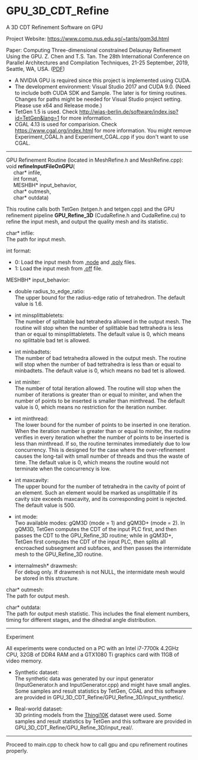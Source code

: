 # GPU_3D_CDT_Refine
A 3D CDT Refinement Software on GPU

Project Website: https://www.comp.nus.edu.sg/~tants/gqm3d.html

Paper: Computing Three-dimensional constrained Delaunay Refinement Using the GPU. Z. Chen and T.S. Tan. The 28th International Conference on Parallel Architectures and Compilation Techniques, 21-25 September, 2019, Seattle, WA, USA. (<a href="https://www.comp.nus.edu.sg/~tants/gqm3d_files/gqm3d.pdf">PDF</a>)

* A NVIDIA GPU is required since this project is implemented using CUDA.
* The development environment: Visual Studio 2017 and CUDA 9.0. (Need to include both CUDA SDK and Sample. The later is for timing routines. Changes for paths might be needed for Visual Studio project setting. Please use x64 and Release mode.)
* TetGen 1.5 is used. Check http://wias-berlin.de/software/index.jsp?id=TetGen&lang=1 for more information.
* CGAL 4.13 is used for comparision. Check https://www.cgal.org/index.html for more information. You might remove Experiment_CGAL.h and Experiment_CGAL.cpp if you don't want to use CGAL.

--------------------------------------------------------------
GPU Refinement Routine (located in MeshRefine.h and MeshRefine.cpp):  
void <b>refineInputFileOnGPU</b>(  
&nbsp;&nbsp;&nbsp;&nbsp; char* infile,  
&nbsp;&nbsp;&nbsp;&nbsp; int format,  
&nbsp;&nbsp;&nbsp;&nbsp; MESHBH* input_behavior,  
&nbsp;&nbsp;&nbsp;&nbsp; char* outmesh,  
&nbsp;&nbsp;&nbsp;&nbsp; char* outdata)

This routine calls both TetGen (tetgen.h and tetgen.cpp) and the GPU refinement pipeline <b>GPU_Refine_3D</b> (CudaRefine.h and CudaRefine.cu) to refine the input mesh, and output the quality mesh and its statistic.

char* infile:  
The path for input mesh.

int format:  
* 0: Load the input mesh from <a href="http://wias-berlin.de/software/tetgen/1.5/doc/manual/manual006.html#ff_node">.node</a> and <a href="http://wias-berlin.de/software/tetgen/1.5/doc/manual/manual006.html#ff_poly">.poly</a> files.
* 1: Load the input mesh from <a href="https://en.wikipedia.org/wiki/OFF_(file_format)">.off</a> file.

MESHBH* input_behavior:  
* double radius_to_edge_ratio:  
The upper bound for the radius-edge ratio of tetrahedron. The default value is 1.6.

* int minsplittabletets:  
The number of splittable bad tetrahedra allowed in the output mesh. The routine will stop when the number of splittable bad tettrahedra is less than or equal to minsplittabletets. The default value is 0, which means no splittable bad tet is allowed.

* int minbadtets:  
The number of bad tetrahedra allowed in the output mesh. The routine will stop when the number of bad tettrahedra is less than or equal to minbadtets. The default value is 0, which means no bad tet is allowed.

* int miniter:  
The number of total iteration allowed. The routine will stop when the number of iterations is greater than or equal to miniter, and when the number of points to be inserted is smaller than minthread. The default value is 0, which means no restriction for the iteration number.

* int minthread:  
The lower bound for the number of points to be inserted in one iteration. When the iteration number is greater than or equal to miniter, the routine verifies in every iteration whether the number of points to be inserted is less than minthread. If so, the routine terminates immediately due to low concurrency. This is designed for the case where the over-refinement causes the long-tail with small number of threads and thus the waste of time. The default value is 0, which means the routine would not terminate when the concurrency is low.

* int maxcavity:  
The upper bound for the number of tetrahedra in the cavity of point of an element. Such an element would be marked as unsplittable if its cavity size exceeds maxcavity, and its corresponding point is rejected. The default value is 500.

* int mode:  
Two available modes: gQM3D (mode = 1) and gQM3D+ (mode = 2). In gQM3D, TetGen computes the CDT of the input PLC first, and then passes the CDT to the GPU_Refine_3D routine; while in gQM3D+, TetGen first computes the CDT of the input PLC, then splits all encroached subsegment and subfaces, and then passes the intermidate mesh to the GPU_Refine_3D routine.

* internalmesh* drawmesh:  
For debug only. If drawmesh is not NULL, the intermidate mesh would be stored in this structure.
	
char* outmesh:  
The path for output mesh.

char* outdata:  
The path for output mesh statistic. This includes the final element numbers, timing for different stages, and the dihedral angle distribution.

--------------------------------------------------------------
Experiment

All experiments were conducted on a PC with an Intel i7-7700k 4.2GHz CPU, 32GB of DDR4 RAM and a GTX1080 Ti graphics card with 11GB of video memory.

* Synthetic dataset:  
The synthetic data was generated by our input generator (InputGenerator.h and InputGenerator.cpp) and might have small angles. Some samples and result statistics by TetGen, CGAL and this software are provided in GPU_3D_CDT_Refine/GPU_Refine_3D/input_synthetic/.

* Real-world dataset:  
3D printing models from the <a href="https://ten-thousand-models.appspot.com/">Thingi10K</a> dataset were used. Some samples and result statistics by TetGen and this software are provided in GPU_3D_CDT_Refine/GPU_Refine_3D/input_real/.
--------------------------------------------------------------

Proceed to main.cpp to check how to call gpu and cpu refinement routines properly.

